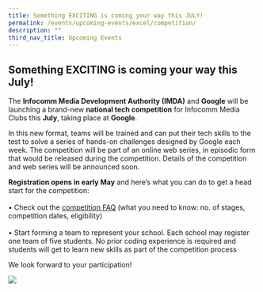 ```yaml
---
title: Something EXCITING is coming your way this JULY!
permalink: /events/upcoming-events/excel/competition/
description: ""
third_nav_title: Upcoming Events
---
```

## Something EXCITING is coming your way this July!

The **Infocomm Media Development Authority (IMDA)** and **Google** will be launching a brand-new **national tech competition** for Infocomm Media Clubs this **July**, taking place at **Google**.

In this new format, teams will be trained and can put their tech skills to the test to solve a series of hands-on challenges designed by Google each week. The competition will be part of an online web series, in episodic form that would be released during the competition. Details of the competition and web series will be announced soon. 

**Registration opens in early May** and here’s what you can do to get a head start for the competition:<br>
<br>•	Check out the [competition FAQ](https://codesg.imda.gov.sg/infocomm-media-clubs-cca/excel/competition-faq/) (what you need to know: no. of stages, competition dates, eligibility)<br>
<br>•	Start forming a team to represent your school. Each school may register one team of five students. No prior coding experience is required and students will get to learn new skills as part of the competition process 

We look forward to your participation!

![](/images/Icmclub/Coming%20soon%20v3(resized2).gif)